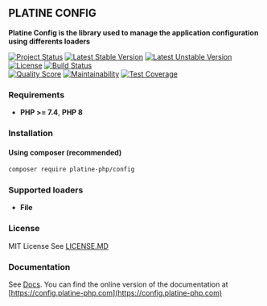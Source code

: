 ## PLATINE CONFIG
**Platine Config is the library used to manage the application configuration using differents loaders**

[![Project Status](http://opensource.box.com/badges/active.svg)](http://opensource.box.com/badges)
[![Latest Stable Version](https://poser.pugx.org/platine-php/config/v)](https://packagist.org/packages/platine-php/config)
[![Latest Unstable Version](https://poser.pugx.org/platine-php/config/v/unstable)](https://packagist.org/packages/platine-php/config)
[![License](https://poser.pugx.org/platine-php/config/license)](https://packagist.org/packages/platine-php/config)
[![Build Status](https://img.shields.io/travis/platine-php/config/develop.svg?style=flat-square)](https://travis-ci.com/platine-php/config)  
[![Quality Score](https://img.shields.io/scrutinizer/g/platine-php/config.svg?style=flat-square)](https://scrutinizer-ci.com/g/platine-php/config)
[![Maintainability](https://api.codeclimate.com/v1/badges/22b42aec3f094dda6772/maintainability)](https://codeclimate.com/github/platine-php/config/maintainability)
[![Test Coverage](https://api.codeclimate.com/v1/badges/22b42aec3f094dda6772/test_coverage)](https://codeclimate.com/github/platine-php/config/test_coverage)

### Requirements 
- **PHP >= 7.4**, **PHP 8** 

### Installation
#### Using composer (recommended)
```bash
composer require platine-php/config
```

### Supported loaders 
- **File**

### License
MIT License See [LICENSE.MD](LICENSE.MD)

### Documentation 
See [Docs](docs/src/overview.md). 
You can find the online version of the documentation at [https://config.platine-php.com](https://config.platine-php.com) 
